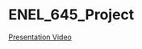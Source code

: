 # ENEL_645_Project

[Presentation Video](https://uofc-my.sharepoint.com/:v:/g/personal/temiloluwa_bakare_ucalgary_ca/ER4BFfeuSmpPrBZ1kfJKJqEBnqI_dg5gxMVoFYD0zG2DDw?e=kzc4A7)

